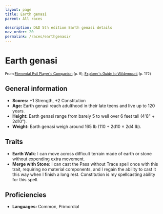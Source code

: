 ```yaml
---
layout: page
title: Earth genasi
parent: All races

description: D&D 5th edition Earth genasi details
nav_order: 20
permalink: /races/earthgenasi/
---
```


# Earth genasi

<small>From <a target="_blank" href="https://dnd.wizards.com/products/tabletop-games/rpg-products/player%E2%80%99s-companion">Elemental Evil Player's Companion</a> (p. 9), <a target="_blank" href="https://dnd.wizards.com/products/wildemount">Explorer's Guide to Wildemount</a> (p. 172)</small>


## General information

- **Scores:** +1 Strength, +2 Constitution
- **Age:** Earth genasi reach adulthood in their late teens and live up to 120 years.
- **Height:** Earth genasi range from barely 5 to well over 6 feet tall (4'8" + 2d10").
- **Weight:** Earth genasi weigh around 165 lb (110 + 2d10 × 2d4 lb).

## Traits

- **Earth Walk**: I can move across difficult terrain made of earth or stone without expending extra movement.
- **Merge with Stone**: I can cast the Pass without Trace spell once with this trait, requiring no material components, and I regain the ability to cast it this way when I finish a long rest. Constitution is my spellcasting ability for this spell.

## Proficiencies

- **Languages:** Common, Primordial